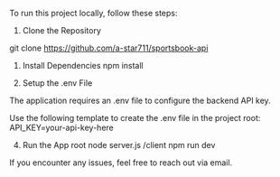 To run this project locally, follow these steps:

1. Clone the Repository

git clone https://github.com/a-star711/sportsbook-api

1. Install Dependencies
npm install

1. Setup the .env File

The application requires an .env file to configure the backend API key.

Use the following template to create the .env file in the project root:
API_KEY=your-api-key-here

4. Run the App
root node server.js
/client
 npm run dev

If you encounter any issues, feel free to reach out via email.
